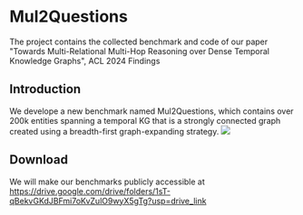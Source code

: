 

# Mul2Questions
The project contains the collected benchmark and code of our paper "Towards Multi-Relational Multi-Hop Reasoning over Dense Temporal Knowledge Graphs", ACL 2024 Findings

## Introduction
  We develope a new benchmark named Mul2Questions, which contains over 200k entities spanning a temporal KG that is a strongly connected graph created using a breadth-first graph-expanding strategy.
  <img src="https://github.com/ZiheLiu-nlp/MulRQuestions/blob/main/figs/overview.png" />

## Download
  We will make our benchmarks publicly accessible at https://drive.google.com/drive/folders/1sT-qBekvGKdJBFmi7oKvZulO9wyX5gTg?usp=drive_link
  
